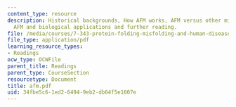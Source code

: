 ```yaml
---
content_type: resource
description: Historical backgrounds, How AFM works, AFM versus other microscopic methods,
  AFM and biological applications and further reading.
file: /media/courses/7-343-protein-folding-misfolding-and-human-disease-fall-2004/34fbe5c61ed264949eb2db64f5e1607e_afm.pdf
file_type: application/pdf
learning_resource_types:
- Readings
ocw_type: OCWFile
parent_title: Readings
parent_type: CourseSection
resourcetype: Document
title: afm.pdf
uid: 34fbe5c6-1ed2-6494-9eb2-db64f5e1607e
---
```

